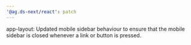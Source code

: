 ```yaml
---
'@ag.ds-next/react': patch
---
```


app-layout: Updated mobile sidebar behaviour to ensure that the mobile sidebar is closed whenever a link or button is pressed.
